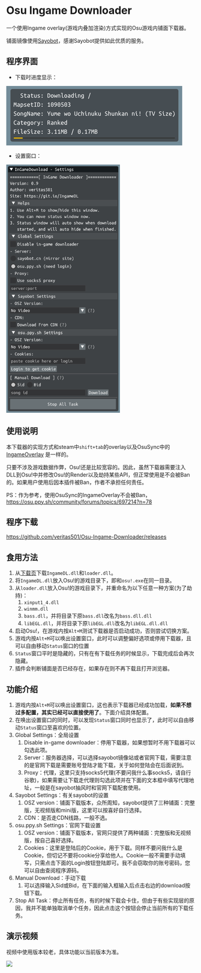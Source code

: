 # Osu Ingame Downloader

一个使用Ingame overlay(游戏内叠加渲染)方式实现的Osu游戏内铺面下载器。

铺面镜像使用[Sayobot]( https://osu.sayobot.cn/)，感谢Sayobot提供如此优质的服务。

## 程序界面

- 下载时进度显示：

<img src="Assets/downloading.png" alt="settings" style="display:inline" />

- 设置窗口：

<img src="Assets/settings.png" alt="settings" style="zoom:70%;display:inline" />

## 使用说明

本下载器的实现方式和steam中`shift+tab`的overlay以及OsuSync中的[IngameOverlay](https://github.com/OsuSync/IngameOverlay) 是一样的。

只要不涉及游戏数据作弊，Osu!还是比较宽容的。因此，虽然下载器需要注入DLL到Osu!中并修改Osu!的Render以及劫持某些API，但正常使用是不会被Ban的。如果用户使用后因本插件被Ban，作者不承担任何责任。

PS：作为参考，使用OsuSync的IngameOverlay不会被Ban， https://osu.ppy.sh/community/forums/topics/697214?n=78

## 程序下载

 https://github.com/veritas501/Osu-Ingame-Downloader/releases 

## 食用方法

1. 从[下载页](https://github.com/veritas501/Osu-Ingame-Downloader/releases )下载`IngameDL.dll`和`loader.dll`。
2. 将`IngameDL.dll`放入Osu!的游戏目录下，即和`osu!.exe`在同一目录。
3. 从`loader.dll`放入Osu!的游戏目录下，并重命名为以下任意一种方案(为了劫持)：
   1. `xinput1_4.dll`
   2. `winmm.dll`
   3. `bass.dll`，并将目录下原`bass.dll`改名为`bass.dll.dll`
   4. `libEGL.dll`，并将目录下原`libEGL.dll`改名为`libEGL.dll.dll`
4. 启动Osu!，在游戏内按`Alt+M`测试下载器是否启动成功，否则尝试切换方案。
5. 游戏内按`Alt+M`可以唤出设置窗口，此时可以调整偏好选项或停用下载器，且可以自由移动`Status`窗口的位置
6. `Status`窗口平时是隐藏的，只有在有下载任务的时候显示，下载完成后会再次隐藏。
7. 插件会判断铺面是否已经存在，如果存在则不再下载且打开浏览器。

## 功能介绍

1. 游戏内按`Alt+M`可以唤出设置窗口，这也表示下载器已经成功加载，**如果不想过多配置，其实已经可以直接使用了**。下面介绍具体配置。
2. 在唤出设置窗口的同时，可以发现`Status`窗口同时也显示了，此时可以自由移动`Status`窗口至喜欢的位置。
3. Global Settings：全局设置
   1. Disable in-game downloader：停用下载器，如果想暂时不用下载器可以勾选此项。
   2. Server：服务器选择，可以选择sayobot镜像站或者官网下载，需要注意的是官网下载是需要账号登陆才能下载，关于如何登陆会在后面说到。
   3. Proxy：代理，这里只支持socks5代理(不要问我什么事socks5，请自行谷歌)，如果需要让下载走代理则勾选此项并在下面的文本框中填写代理地址，一般是在sayobot抽风时和官网下载配套使用。
4. Sayobot Settings：有关sayobot的设置
   1. OSZ version：铺面下载版本，众所周知，sayobot提供了三种铺面：完整版，无视频版和mini版，这里可以按喜好自行选择。
   2. CDN：是否走CDN线路，一般不选。
5. osu.ppy.sh Settings：官网下载设置
   1. OSZ version：铺面下载版本，官网只提供了两种铺面：完整版和无视频版，按自己喜好选择。
   2. Cookies：这里是登陆后的Cookie，用于下载。同样不要问我什么是Cookie，但切记不要将cookie分享给他人。Cookie一般不需要手动填写，只需点击下面的Login按钮登陆即可。我不会窃取你的账号密码，您可以自由查阅程序源码。
6. Manual Download：手动下载
   1. 可以选择输入Sid或Bid，在下面的输入框输入后点击右边的download按钮下载。
7. Stop All Task：停止所有任务，有的时候下载会卡住，但由于有些实现层的原因，我并不能单独取消单个任务，因此点击这个按钮会停止当前所有的下载任务。

## 演示视频

视频中使用版本较老，具体功能以当前版本为准。

![](Assets/demo.gif)




